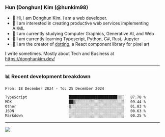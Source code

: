 ### Hun (Donghun) Kim (@hunkim98)

- 👋 Hi, I am Donghun Kim. I am a web developer. 
- 🤔 I am interested in creating productive web services implementing AI/ML
- 🔭 I am currently studying Computer Graphics, Generative AI, and Web 
- 🌱 I am currently learning Typescript, Python, C#, Rust, Jupyter
- 🎨 I am the creator of [dotting](https://github.com/hunkim98/dotting), a React component library for pixel art

I write sometimes. Mostly about Tech and Business at https://donghunkim.dev/

---
### 📊 Recent development breakdown
<!--START_SECTION:waka-->

```txt
From: 18 December 2024 - To: 25 December 2024

TypeScript                   ██████████████████████░░░   87.78 %
MDX                          ██▒░░░░░░░░░░░░░░░░░░░░░░   09.44 %
Other                        ▒░░░░░░░░░░░░░░░░░░░░░░░░   01.83 %
JSON                         ░░░░░░░░░░░░░░░░░░░░░░░░░   00.63 %
Markdown                     ░░░░░░░░░░░░░░░░░░░░░░░░░   00.25 %
```

<!--END_SECTION:waka-->
---

<!-- <div align='center'> -->
  <img align="center" src="https://github-readme-stats.vercel.app/api?username=hunkim98&theme=dark&show_icons=true"/>
<!-- </div> -->
<!--
**hunkim98/hunkim98** is a ✨ _special_ ✨ repository because its `README.md` (this file) appears on your GitHub profile.

Here are some ideas to get you started:

- 🔭 I’m currently working on ...
- 🌱 I’m currently learning ...
- 👯 I’m looking to collaborate on ...
- 🤔 I’m looking for help with ...
- 💬 Ask me about ...
- 📫 How to reach me: ...
- 😄 Pronouns: ...
- ⚡ Fun fact: ...
-->
